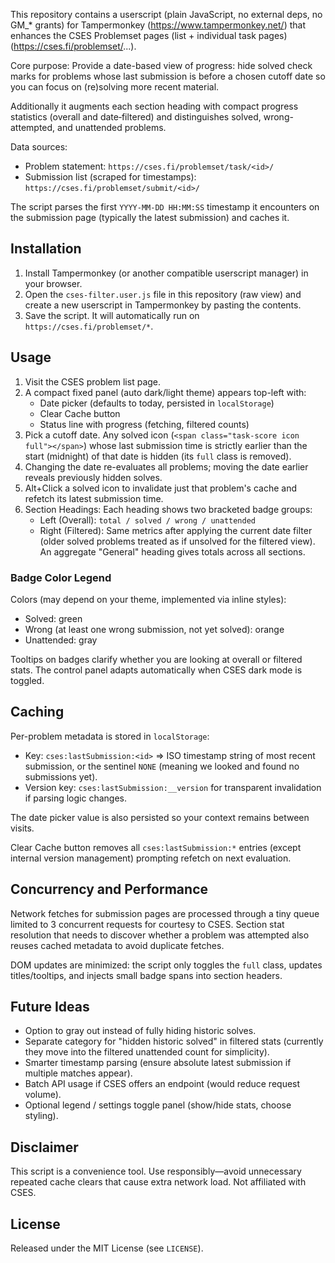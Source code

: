 This repository contains a userscript (plain JavaScript, no external deps, no GM_* grants) for Tampermonkey (https://www.tampermonkey.net/) that enhances the CSES Problemset pages (list + individual task pages) (https://cses.fi/problemset/...).

Core purpose:
Provide a date-based view of progress: hide solved check marks for problems whose last submission is before a chosen cutoff date so you can focus on (re)solving more recent material.

Additionally it augments each section heading with compact progress statistics (overall and date‑filtered) and distinguishes solved, wrong-attempted, and unattended problems.

Data sources:
- Problem statement: `https://cses.fi/problemset/task/<id>/`
- Submission list (scraped for timestamps): `https://cses.fi/problemset/submit/<id>/`

The script parses the first `YYYY-MM-DD HH:MM:SS` timestamp it encounters on the submission page (typically the latest submission) and caches it.

## Installation
1. Install Tampermonkey (or another compatible userscript manager) in your browser.
2. Open the `cses-filter.user.js` file in this repository (raw view) and create a new userscript in Tampermonkey by pasting the contents.
3. Save the script. It will automatically run on `https://cses.fi/problemset/*`.

## Usage
1. Visit the CSES problem list page.
2. A compact fixed panel (auto dark/light theme) appears top-left with:
	- Date picker (defaults to today, persisted in `localStorage`)
	- Clear Cache button
	- Status line with progress (fetching, filtered counts)
3. Pick a cutoff date. Any solved icon (`<span class="task-score icon full"></span>`) whose last submission time is strictly earlier than the start (midnight) of that date is hidden (its `full` class is removed).
4. Changing the date re-evaluates all problems; moving the date earlier reveals previously hidden solves.
5. Alt+Click a solved icon to invalidate just that problem's cache and refetch its latest submission time.
6. Section Headings: Each heading shows two bracketed badge groups:
	- Left (Overall): `total / solved / wrong / unattended`
	- Right (Filtered): Same metrics after applying the current date filter (older solved problems treated as if unsolved for the filtered view). An aggregate "General" heading gives totals across all sections.

### Badge Color Legend
Colors (may depend on your theme, implemented via inline styles):
- Solved: green
- Wrong (at least one wrong submission, not yet solved): orange
- Unattended: gray

Tooltips on badges clarify whether you are looking at overall or filtered stats. The control panel adapts automatically when CSES dark mode is toggled.

## Caching
Per-problem metadata is stored in `localStorage`:
- Key: `cses:lastSubmission:<id>` => ISO timestamp string of most recent submission, or the sentinel `NONE` (meaning we looked and found no submissions yet).
- Version key: `cses:lastSubmission:__version` for transparent invalidation if parsing logic changes.

The date picker value is also persisted so your context remains between visits.

Clear Cache button removes all `cses:lastSubmission:*` entries (except internal version management) prompting refetch on next evaluation.

## Concurrency and Performance
Network fetches for submission pages are processed through a tiny queue limited to 3 concurrent requests for courtesy to CSES. Section stat resolution that needs to discover whether a problem was attempted also reuses cached metadata to avoid duplicate fetches.

DOM updates are minimized: the script only toggles the `full` class, updates titles/tooltips, and injects small badge spans into section headers.

## Future Ideas
- Option to gray out instead of fully hiding historic solves.
- Separate category for "hidden historic solved" in filtered stats (currently they move into the filtered unattended count for simplicity).
- Smarter timestamp parsing (ensure absolute latest submission if multiple matches appear).
- Batch API usage if CSES offers an endpoint (would reduce request volume).
- Optional legend / settings toggle panel (show/hide stats, choose styling).

## Disclaimer
This script is a convenience tool. Use responsibly—avoid unnecessary repeated cache clears that cause extra network load. Not affiliated with CSES.

## License
Released under the MIT License (see `LICENSE`).